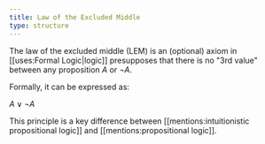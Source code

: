 ```yaml
---
title: Law of the Excluded Middle
type: structure
---
```

The law of the excluded middle (LEM) is an (optional) axiom in [[uses:Formal Logic|logic]] presupposes that there is no "3rd value" between any proposition $A$ or $\neg A$.

Formally, it can be expressed as:

$A \lor \neg A$

This principle is a key difference between [[mentions:intuitionistic propositional logic]] and [[mentions:propositional logic]].
